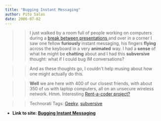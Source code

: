 ```yaml
---
title: "Bugging Instant Messaging"
author: Pito Salas
date: 2006-07-02
---
```



>>

>> I just walked by a room full of people working on computers during a [break
between presentations ](<http://www.gnomedex.com/>)and over in a corner I saw
one fellow **furiously** instant messaging, his fingers **flying** across the
keyboard in a very **animated** way. I had a **sense** of what he might be
**chatting** about and I had this **subversive** thought: what if I could bug
IM conversations?

>>

>> And as these thoughts go, I couldn't help musing about how one might
actually do this.

>>

>> **Well** we are here with 400 of our closest friends, with about 350 of us
with laptop computers, all on an unsecure wireless network. Hmm. Interesting
[Rent-a-coder project?](<http://www.rentacoder.com/RentACoder/default.asp>)

>>

>> Technorati Tags: [Geeky](<http://www.technorati.com/tag/Geeky>),
[subversive](<http://www.technorati.com/tag/subversive>)


* **Link to site:** **[Bugging Instant Messaging](None)**
